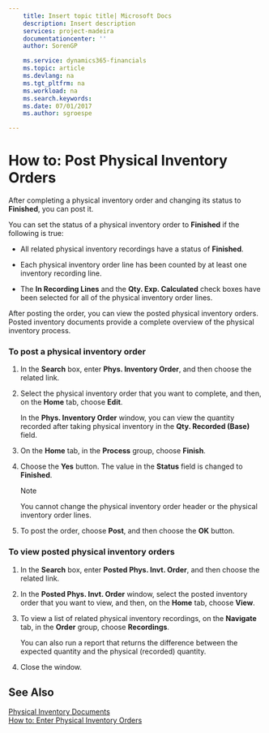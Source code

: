 ```yaml
---
    title: Insert topic title| Microsoft Docs
    description: Insert description
    services: project-madeira
    documentationcenter: ''
    author: SorenGP

    ms.service: dynamics365-financials
    ms.topic: article
    ms.devlang: na
    ms.tgt_pltfrm: na
    ms.workload: na
    ms.search.keywords:
    ms.date: 07/01/2017
    ms.author: sgroespe

---
```

# How to: Post Physical Inventory Orders
After completing a physical inventory order and changing its status to **Finished**, you can post it.  
  
 You can set the status of a physical inventory order to **Finished** if the following is true:  
  
-   All related physical inventory recordings have a status of **Finished**.  
  
-   Each physical inventory order line has been counted by at least one inventory recording line.  
  
-   The **In Recording Lines** and the **Qty. Exp. Calculated** check boxes have been selected for all of the physical inventory order lines.  
  
 After posting the order, you can view the posted physical inventory orders. Posted inventory documents provide a complete overview of the physical inventory process.  
  
### To post a physical inventory order  
  
1.  In the **Search** box, enter **Phys. Inventory Order**, and then choose the related link.  
  
2.  Select the physical inventory order that you want to complete, and then, on the **Home** tab, choose **Edit**.  
  
     In the **Phys. Inventory Order** window, you can view the quantity recorded after taking physical inventory in the **Qty. Recorded \(Base\)** field.  
  
3.  On the **Home** tab, in the **Process** group, choose **Finish**.  
  
4.  Choose the **Yes** button. The value in the **Status** field is changed to **Finished**.  
  
    > [!NOTE]  
    >  You cannot change the physical inventory order header or the physical inventory order lines.  
  
5.  To post the order, choose **Post**, and then choose the **OK** button.  
  
### To view posted physical inventory orders  
  
1.  In the **Search** box, enter **Posted Phys. Invt. Order**, and then choose the related link.  
  
2.  In the **Posted Phys. Invt. Order** window, select the posted inventory order that you want to view, and then, on the **Home** tab, choose **View**.  
  
3.  To view a list of related physical inventory recordings, on the **Navigate** tab, in the **Order** group, choose **Recordings**.  
  
     You can also run a report that returns the difference between the expected quantity and the physical \(recorded\) quantity.  
  
4.  Close the window.  
  
## See Also  
 [Physical Inventory Documents](physical-inventory-documents.md)   
 [How to: Enter Physical Inventory Orders](how-to-enter-physical-inventory-orders.md)
